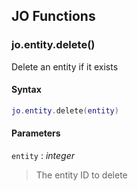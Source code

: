 
## JO Functions

### jo.entity.delete()

<!-- @include: ./slots/headers.md#server|jo.entity.delete -->

Delete an entity if it exists <br>

<!-- @include: ./slots/descriptions.md#server|jo.entity.delete -->

#### Syntax

```lua
jo.entity.delete(entity)

```

#### Parameters

`entity` : _integer_
> The entity ID to delete
>

<!-- @include: ./slots/examples.md#server|jo.entity.delete -->

<!-- @include: ./slots/footers.md#server|jo.entity.delete -->

